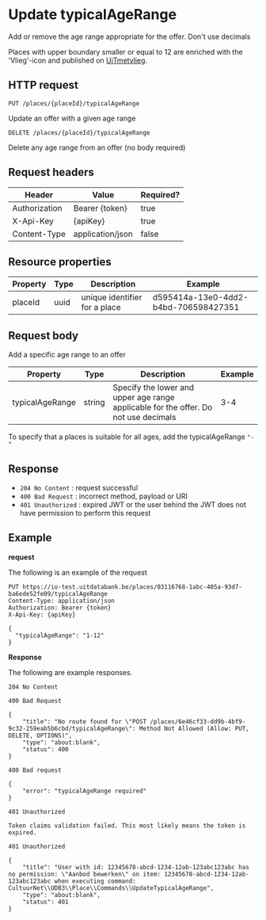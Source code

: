 ---
---

# Update typicalAgeRange

Add or remove the age range appropriate for the offer.
Don't use decimals

Places with upper boundary smaller or equal to 12 are enriched with the 'Vlieg'-icon and published on [UiTmetvlieg](https://www.uitinvlaanderen.be/vlieg).

## HTTP request

```
PUT /places/{placeId}/typicalAgeRange
```

Update an offer with a given age range

```
DELETE /places/{placeId}/typicalAgeRange
```

Delete any age range from an offer (no body required)

## Request headers

| Header        | Value            | Required? |
| ------------- | ---------------- | --------- |
| Authorization | Bearer {token}   | true      |
| X-Api-Key     | {apiKey}         | true      |
| Content-Type  | application/json | false     |

## Resource properties

| Property	| Type | Description | Example |
|--|--|--|--|
| placeId	| uuid | unique identifier for a place | d595414a-13e0-4dd2-b4bd-706598427351 |

## Request body

Add a specific age range to an offer

| Property	| Type | Description | Example |
|--|--|--|--|
| typicalAgeRange | string | Specify the lower and upper age range applicable for the offer. Do not use decimals | 3-4 |

To specify that a places is suitable for all ages, add the typicalAgeRange `"-"`

## Response

* `204 No Content` : request successful
* `400 Bad Request` : incorrect method, payload or URI
* `401 Unauthorized` : expired JWT or the user behind the JWT does not have permission to perform this request

## Example

**request**

The following is an example of the request

```
PUT https://io-test.uitdatabank.be/places/03116768-1abc-405a-93d7-ba6ede52fe09/typicalAgeRange
Content-Type: application/json
Authorization: Bearer {token}
X-Api-Key: {apiKey}

{
  "typicalAgeRange": "1-12"
}
```

**Response**

The following are example responses.

```
204 No Content
```

```
400 Bad Request

{
    "title": "No route found for \"POST /places/6e46cf33-dd9b-4bf9-9c32-259eab5b6cbd/typicalAgeRange\": Method Not Allowed (Allow: PUT, DELETE, OPTIONS)",
    "type": "about:blank",
    "status": 400
}
```

```
400 Bad request

{
    "error": "typicalAgeRange required"
}
```

```
401 Unauthorized

Token claims validation failed. This most likely means the token is expired.
```

```
401 Unauthorized

{
    "title": "User with id: 12345678-abcd-1234-12ab-123abc123abc has no permission: \"Aanbod bewerken\" on item: 12345678-abcd-1234-12ab-123abc123abc when executing command: CultuurNet\\UDB3\\Place\\Commands\\UpdateTypicalAgeRange",
    "type": "about:blank",
    "status": 401
}
```
